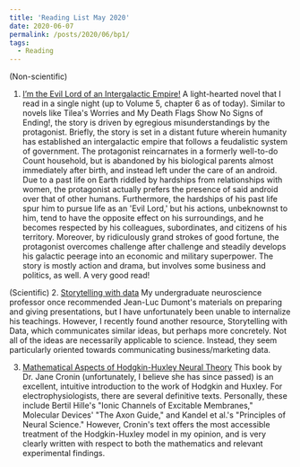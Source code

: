```yaml
---
title: 'Reading List May 2020'
date: 2020-06-07
permalink: /posts/2020/06/bp1/
tags:
  - Reading
---
```


(Non-scientific)
1. [I’m the Evil Lord of an Intergalactic Empire!](https://www.novelupdates.com/series/im-the-evil-lord-of-an-intergalactic-empire/)
A light-hearted novel that I read in a single night (up to Volume 5, chapter 6 as of today). Similar to novels like Tilea's Worries and My Death Flags Show No Signs of Ending!, the story is driven by egregious misunderstandings by the protagonist. Briefly, the story is set in a distant future wherein humanity has established an intergalactic empire that follows a feudalistic system of government. The protagonist reincarnates in a formerly well-to-do Count household, but is abandoned by his biological parents almost immediately after birth, and instead left under the care of an android.  Due to a past life on Earth riddled by hardships from relationships with women, the protagonist actually prefers the presence of said android over that of other humans. Furthermore, the hardships of his past life spur him to pursue life as an 'Evil Lord,' but his actions, unbeknownst to him, tend to have the opposite effect on his surroundings, and he becomes respected by his colleagues, subordinates, and citizens of his territory. Moreover, by ridiculously grand strokes of good fortune, the protagonist overcomes challenge after challenge and steadily develops his galactic peerage into an economic and military superpower. The story is mostly action and drama, but involves some business and politics, as well. A very good read! 

(Scientific)
2. [Storytelling with data](http://www.storytellingwithdata.com/)
My undergraduate neuroscience professor once recommended Jean-Luc Dumont's materials on preparing and giving presentations, but I have unfortunately been unable to internalize his teachings. However, I recently found another resource, Storytelling with Data, which communicates similar ideas, but perhaps more concretely. Not all of the ideas are necessarily applicable to science. Instead, they seem particularly oriented towards communicating business/marketing data. 

3. [Mathematical Aspects of Hodgkin-Huxley Neural Theory](https://www.cambridge.org/core/books/mathematical-aspects-of-hodgkinhuxley-neural-theory/mathematical-theory/8909037137A2B36E6BD11D91F0960A1B)
This book by Dr. Jane Cronin (unfortunately, I believe she has since passed) is an excellent, intuitive introduction to the work of Hodgkin and Huxley. For electrophysiologists, there are several definitive texts. Personally, these include Bertil Hille's "Ionic Channels of Excitable Membranes," Molecular Devices' "The Axon Guide," and Kandel et al.'s "Principles of Neural Science." However, Cronin's text offers the most accessible treatment of the Hodgkin-Huxley model in my opinion, and is very clearly written with respect to both the mathematics and relevant experimental findings. 

